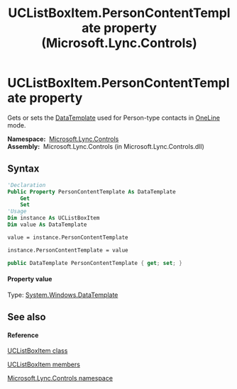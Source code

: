 ﻿---
title: UCListBoxItem.PersonContentTemplate property  (Microsoft.Lync.Controls)
TOCTitle: 'PersonContentTemplate property '
ms:assetid: P:Microsoft.Lync.Controls.UCListBoxItem.PersonContentTemplate_DI_3_UC_OCS14MrefLyncWPF
ms:mtpsurl: https://msdn.microsoft.com/en-us/library/microsoft.lync.controls.uclistboxitem.personcontenttemplate_di_3_uc_ocs14mreflyncwpf(v=office.15)
ms:contentKeyID: 48589265
ms.date: 07/28/2014
mtps_version: v=office.15
f1_keywords:
- Microsoft.Lync.Controls.UCListBoxItem.PersonContentTemplate
dev_langs:
- CSharp
- JScript
- VB
- other
---

# UCListBoxItem.PersonContentTemplate property

Gets or sets the [DataTemplate](http://msdn2.microsoft.com/en-us/library/ms589297) used for Person-type contacts in [OneLine](contactlayoutoption-enumeration-microsoft-lync-controls_1.md) mode.

**Namespace:**  [Microsoft.Lync.Controls](microsoft-lync-controls-namespace_1.md)  
**Assembly:**  Microsoft.Lync.Controls (in Microsoft.Lync.Controls.dll)

## Syntax

``` vb
'Declaration
Public Property PersonContentTemplate As DataTemplate
    Get
    Set
'Usage
Dim instance As UCListBoxItem
Dim value As DataTemplate

value = instance.PersonContentTemplate

instance.PersonContentTemplate = value
```

``` csharp
public DataTemplate PersonContentTemplate { get; set; }
```

#### Property value

Type: [System.Windows.DataTemplate](http://msdn2.microsoft.com/en-us/library/ms589297)  

## See also

#### Reference

[UCListBoxItem class](uclistboxitem-class-microsoft-lync-controls_1.md)

[UCListBoxItem members](uclistboxitem-members-microsoft-lync-controls_1.md)

[Microsoft.Lync.Controls namespace](microsoft-lync-controls-namespace_1.md)

